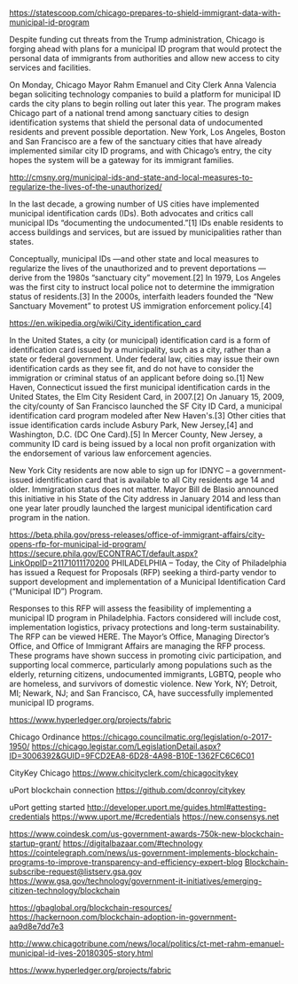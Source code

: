 https://statescoop.com/chicago-prepares-to-shield-immigrant-data-with-municipal-id-program

Despite funding cut threats from the Trump administration, Chicago is forging ahead with plans for a municipal ID program that would protect the personal data of immigrants from authorities and allow new access to city services and facilities.

On Monday, Chicago Mayor Rahm Emanuel and City Clerk Anna Valencia began soliciting technology companies to build a platform for municipal ID cards the city plans to begin rolling out later this year. The program makes Chicago part of a national trend among sanctuary cities to design identification systems that shield the personal data of undocumented residents and prevent possible deportation. New York, Los Angeles, Boston and San Francisco are a few of the sanctuary cities that have already implemented similar city ID programs, and with Chicago’s entry, the city hopes the system will be a gateway for its immigrant families.



http://cmsny.org/municipal-ids-and-state-and-local-measures-to-regularize-the-lives-of-the-unauthorized/

In the last decade, a growing number of US cities have implemented municipal identification cards (IDs). Both advocates and critics call municipal IDs “documenting the undocumented.”[1] IDs enable residents to access buildings and services, but are issued by municipalities rather than states.

Conceptually, municipal IDs —and other state and local measures to regularize the lives of the unauthorized and to prevent deportations — derive from the 1980s “sanctuary city” movement.[2] In 1979, Los Angeles was the first city to instruct local police not to determine the immigration status of residents.[3] In the 2000s, interfaith leaders founded the “New Sanctuary Movement” to protest US immigration enforcement policy.[4]



https://en.wikipedia.org/wiki/City_identification_card

In the United States, a city (or municipal) identification card is a form of identification card issued by a municipality, such as a city, rather than a state or federal government. Under federal law, cities may issue their own identification cards as they see fit, and do not have to consider the immigration or criminal status of an applicant before doing so.[1] New Haven, Connecticut issued the first municipal identification cards in the United States, the Elm City Resident Card, in 2007.[2] On January 15, 2009, the city/county of San Francisco launched the SF City ID Card, a municipal identification card program modeled after New Haven's.[3] Other cities that issue identification cards include Asbury Park, New Jersey,[4] and Washington, D.C. (DC One Card).[5] In Mercer County, New Jersey, a community ID card is being issued by a local non profit organization with the endorsement of various law enforcement agencies.





New York City residents are now able to sign up for IDNYC – a government-issued identification card that is available to all City residents age 14 and older. Immigration status does not matter. Mayor Bill de Blasio announced this initiative in his State of the City address in January 2014 and less than one year later proudly launched the largest municipal identification card program in the nation.



https://beta.phila.gov/press-releases/office-of-immigrant-affairs/city-opens-rfp-for-municipal-id-program/
https://secure.phila.gov/ECONTRACT/default.aspx?LinkOppID=21171011170200
PHILADELPHIA – Today, the City of Philadelphia has issued a Request for Proposals (RFP) seeking a third-party vendor to support development and implementation of a Municipal Identification Card (“Municipal ID”) Program.

Responses to this RFP will assess the feasibility of implementing a municipal ID program in Philadelphia. Factors considered will include cost, implementation logistics, privacy protections and long-term sustainability.  The RFP can be viewed HERE. The Mayor’s Office, Managing Director’s Office, and Office of Immigrant Affairs are managing the RFP process.
These programs have shown success in promoting civic participation, and supporting local commerce, particularly among populations such as the elderly, returning citizens, undocumented immigrants, LGBTQ, people who are homeless, and survivors of domestic violence.  New York, NY; Detroit, MI; Newark, NJ; and San Francisco, CA, have successfully implemented municipal ID programs.

https://www.hyperledger.org/projects/fabric

Chicago Ordinance
https://chicago.councilmatic.org/legislation/o-2017-1950/
https://chicago.legistar.com/LegislationDetail.aspx?ID=3006392&GUID=9FCD2EA8-6D28-4A98-B10E-1362FC6C6C01

CityKey Chicago
https://www.chicityclerk.com/chicagocitykey

uPort blockchain connection
https://github.com/dconroy/citykey

uPort getting started
http://developer.uport.me/guides.html#attesting-credentials
https://www.uport.me/#credentials
https://new.consensys.net

https://www.coindesk.com/us-government-awards-750k-new-blockchain-startup-grant/
https://digitalbazaar.com/#technology
https://cointelegraph.com/news/us-government-implements-blockchain-programs-to-improve-transparency-and-efficiency-expert-blog
Blockchain-subscribe-request@listserv.gsa.gov
https://www.gsa.gov/technology/government-it-initiatives/emerging-citizen-technology/blockchain

https://gbaglobal.org/blockchain-resources/
https://hackernoon.com/blockchain-adoption-in-government-aa9d8e7dd7e3

http://www.chicagotribune.com/news/local/politics/ct-met-rahm-emanuel-municipal-id-ives-20180305-story.html


https://www.hyperledger.org/projects/fabric

